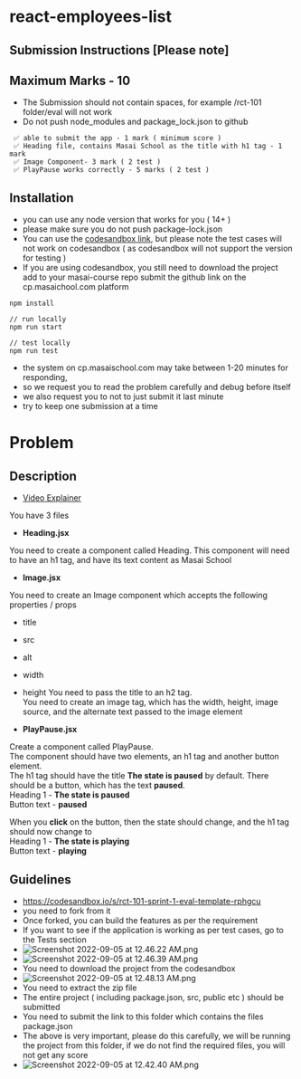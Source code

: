 # react-employees-list

## Submission Instructions [Please note]

## Maximum Marks - 10

- The Submission should not contain spaces, for example /rct-101 folder/eval will not work
- Do not push node_modules and package_lock.json to github

```
 ✅ able to submit the app - 1 mark ( minimum score )
 ✅ Heading file, contains Masai School as the title with h1 tag - 1 mark
 ✅ Image Component- 3 mark ( 2 test )
 ✅ PlayPause works correctly - 5 marks ( 2 test )
```

## Installation

- you can use any node version that works for you ( 14+ )
- please make sure you do not push package-lock.json
- You can use the [codesandbox link](https://codesandbox.io/s/example-s2sli9?file=/src/App.js:0-169), but please note the test cases will not work on codesandbox ( as codesandbox will not support the version for testing )
- If you are using codesandbox, you still need to download the project add to your masai-course repo submit the github link on the cp.masaichool.com platform

```
npm install

// run locally
npm run start

// test locally
npm run test

```

- the system on cp.masaischool.com may take between 1-20 minutes for responding,
- so we request you to read the problem carefully and debug before itself
- we also request you to not to just submit it last minute
- try to keep one submission at a time

# Problem

## Description

- [Video Explainer](https://masai-course.s3.ap-south-1.amazonaws.com/material/videos/35157/9DizeCI7zGJwbu4jdPxHTS4gtSgKNqA8ljbRnZkI.mp4)

You have 3 files

- **Heading.jsx**

You need to create a component called Heading. This component will need to have an h1 tag, and have its text content as Masai School

- **Image.jsx**

You need to create an Image component which accepts the following properties / props

- title
- src
- alt
- width
- height
  You need to pass the title to an h2 tag.  
  You need to create an image tag, which has the width, height, image source, and the alternate text passed to the image element

- **PlayPause.jsx**

Create a component called PlayPause.  
The component should have two elements, an h1 tag and another button element.  
The h1 tag should have the title **The state is paused** by default. There should be a button, which has the text **paused**.  
Heading 1 - **The state is paused**  
Button text - **paused**

When you **click** on the button, then the state should change, and the h1 tag should now change to  
Heading 1 - **The state is playing**  
Button text - **playing**

## Guidelines

- https://codesandbox.io/s/rct-101-sprint-1-eval-template-rphgcu
- you need to fork from it
- Once forked, you can build the features as per the requirement
- If you want to see if the application is working as per test cases, go to the Tests section
- ![Screenshot 2022-09-05 at 12.46.22 AM.png](https://masai-course.s3.ap-south-1.amazonaws.com/editor/uploads/2022-09-05/Screenshot%202022-09-05%20at%2012.46.22%20AM_785315.png)
- ![Screenshot 2022-09-05 at 12.46.39 AM.png](https://masai-course.s3.ap-south-1.amazonaws.com/editor/uploads/2022-09-05/Screenshot%202022-09-05%20at%2012.46.39%20AM_802421.png)
- You need to download the project from the codesandbox
- ![Screenshot 2022-09-05 at 12.48.13 AM.png](https://masai-course.s3.ap-south-1.amazonaws.com/editor/uploads/2022-09-05/Screenshot%202022-09-05%20at%2012.48.13%20AM_319418.png)
- You need to extract the zip file
- The entire project ( including package.json, src, public etc ) should be submitted
- You need to submit the link to this folder which contains the files package.json
- The above is very important, please do this carefully, we will be running the project from this folder, if we do not find the required files, you will not get any score
- ![Screenshot 2022-09-05 at 12.42.40 AM.png](https://masai-course.s3.ap-south-1.amazonaws.com/editor/uploads/2022-09-05/Screenshot%202022-09-05%20at%2012.42.40%20AM_978564.png)
